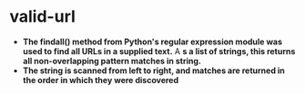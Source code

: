 # valid-url
* **The findall() method from Python's regular expression module was used to find all URLs in a supplied text.**
A **s a list of strings, this returns all non-overlapping pattern matches in string.**
* **The string is scanned from left to right, and matches are returned in the order in which they were discovered**
